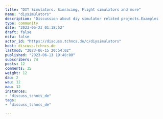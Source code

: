```yaml
---
title: "DIY Simulators. Simracing, Flight simulators and more" 
name: "diysimulators"
description: "Discussion about diy simulator related projects.Examples are simrigs, OpenFFBoard, OSW, motion systems, button plates, cockpits...Show and discuss your simulators and peripherals here"
type: community
date: "2023-06-23 01:18:52"
draft: false
nsfw: false
actor_id: "https://discuss.tchncs.de/c/diysimulators"
host: discuss.tchncs.de
lastmod: "2023-06-15 20:54:02"
published: "2023-06-13 19:40:00"
subscribers: 74
posts: 12
comments: 35
weight: 12
dau: 2
wau: 12
mau: 12
instances:
- "discuss_tchncs_de"
tags: 
- "discuss_tchncs_de"

---
```

